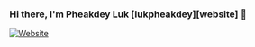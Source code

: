 
### Hi there, I'm Pheakdey Luk [lukpheakdey][website] 👋

[![Website](https://img.shields.io/website?label=lukpheakdey.com&style=for-the-badge&url=https%3A%2F%2Fcodestackr.com)](http://lukpheakdey.com/)
